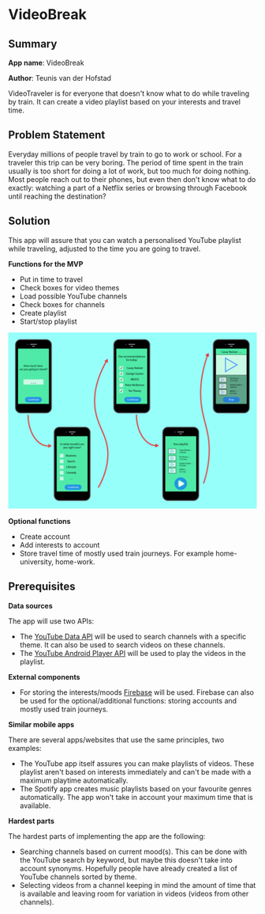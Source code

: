 # VideoBreak 

## Summary 
**App name**: VideoBreak

**Author**: Teunis van der Hofstad 

VideoTraveler is for everyone that doesn't know what to do while traveling by train. It can create a video playlist based on your interests and travel time. 

## Problem Statement 
Everyday millions of people travel by train to go to work or school. 
For a traveler this trip can be very boring. 
The period of time spent in the train usually is too short for doing a lot of work, but too much for doing nothing. 
Most people reach out to their phones, but even then don't know what to do exactly: watching a part of a Netflix series or browsing through Facebook until reaching the destination? 

## Solution 
This app will assure that you can watch a personalised YouTube playlist while traveling, adjusted to the time you are going to travel. 

**Functions for the MVP**
- Put in time to travel
- Check boxes for video themes
- Load possible YouTube channels 
- Check boxes for channels 
- Create playlist 
- Start/stop playlist 

![Alt text](https://github.com/teunisvdh/ProjectApp/blob/master/doc/jpg_Tekengebied%201%404x-100.jpg)

**Optional functions**
- Create account 
- Add interests to account 
- Store travel time of mostly used train journeys. For example home-university, home-work. 

## Prerequisites 

**Data sources**

The app will use two APIs: 
- The [YouTube Data API](https://developers.google.com/youtube/v3/getting-started) will be used to search channels with a specific theme. It can also be used to search videos on these channels. 
- The [YouTube Android Player API](https://developers.google.com/youtube/android/player/) will be used to play the videos in the playlist. 

**External components** 
- For storing the interests/moods [Firebase](https://firebase.google.com/) will be used. Firebase can also be used for the optional/additional functions: storing accounts and mostly used train journeys. 

**Similar mobile apps**

There are several apps/websites that use the same principles, two examples: 

- The YouTube app itself assures you can make playlists of videos. These playlist aren't based on interests immediately and can't be made with a maximum playtime automatically. 
- The Spotify app creates music playlists based on your favourite genres automatically. The app won't take in account your maximum time that is available. 

**Hardest parts** 

The hardest parts of implementing the app are the following: 
- Searching channels based on current mood(s). This can be done with the YouTube search by keyword, but maybe this doesn't take into account synonyms. Hopefully people have already created a list of YouTube channels sorted by theme.  
- Selecting videos from a channel keeping in mind the amount of time that is available and leaving room for variation in videos (videos from other channels). 
